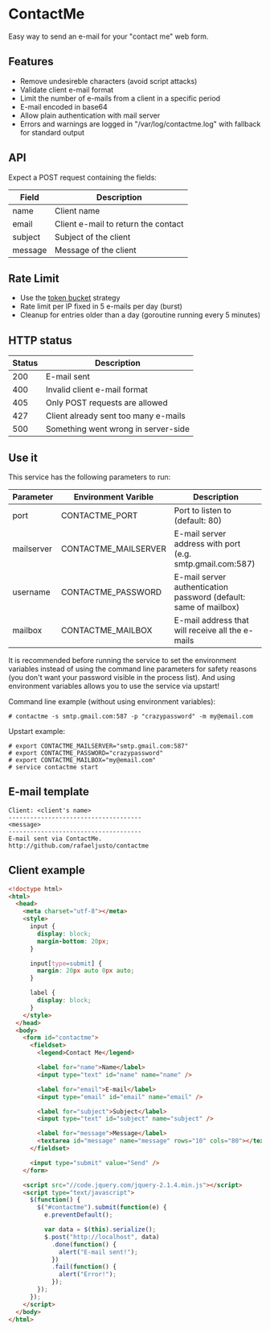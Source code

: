 # ContactMe

Easy way to send an e-mail for your "contact me" web form.

## Features

* Remove undesireble characters (avoid script attacks)
* Validate client e-mail format
* Limit the number of e-mails from a client in a specific period
* E-mail encoded in base64
* Allow plain authentication with mail server
* Errors and warnings are logged in "/var/log/contactme.log" with fallback for standard output

## API

Expect a POST request containing the fields:

| Field   | Description                          |
| -----   | -----------                          |
| name    | Client name                          |
| email   | Client e-mail to return the contact  |
| subject | Subject of the client                |
| message | Message of the client                |

## Rate Limit

* Use the [token bucket](http://en.wikipedia.org/wiki/Token_bucket) strategy
* Rate limit per IP fixed in 5 e-mails per day (burst)
* Cleanup for entries older than a day (goroutine running every 5 minutes)

## HTTP status

| Status | Description                          |
| ------ | -----------                          |
| 200    | E-mail sent                          |
| 400    | Invalid client e-mail format         |
| 405    | Only POST requests are allowed       |
| 427    | Client already sent too many e-mails |
| 500    | Something went wrong in server-side  |

## Use it

This service has the following parameters to run:

| Parameter  | Environment Varible  | Description                                                      |
| ---------  | -------------------  | -----------                                                      |
| port       | CONTACTME_PORT       | Port to listen to (default: 80)                                  |
| mailserver | CONTACTME_MAILSERVER | E-mail server address with port (e.g. smtp.gmail.com:587)        |
| username   | CONTACTME_PASSWORD   | E-mail server authentication password (default: same of mailbox) |
| mailbox    | CONTACTME_MAILBOX    | E-mail address that will receive all the e-mails                 |

It is recommended before running the service to set the environment variables instead of using the
command line parameters for safety reasons (you don't want your password visible in the process
list). And using environment variables allows you to use the service via upstart!

Command line example (without using environment variables):

```
# contactme -s smtp.gmail.com:587 -p "crazypassword" -m my@email.com
```

Upstart example:

```
# export CONTACTME_MAILSERVER="smtp.gmail.com:587"
# export CONTACTME_PASSWORD="crazypassword"
# export CONTACTME_MAILBOX="my@email.com"
# service contactme start
```

## E-mail template

```
Client: <client's name>
-------------------------------------
<message>
-------------------------------------
E-mail sent via ContactMe.
http://github.com/rafaeljusto/contactme
```

## Client example

```html
<!doctype html>
<html>
  <head>
    <meta charset="utf-8"></meta>
    <style>
      input {
        display: block;
        margin-bottom: 20px;
      }

      input[type=submit] {
        margin: 20px auto 0px auto;
      }

      label {
        display: block;
      }
    </style>
  </head>
  <body>
    <form id="contactme">
      <fieldset>
        <legend>Contact Me</legend>

        <label for="name">Name</label>
        <input type="text" id="name" name="name" />

        <label for="email">E-mail</label>
        <input type="email" id="email" name="email" />

        <label for="subject">Subject</label>
        <input type="text" id="subject" name="subject" />

        <label for="message">Message</label>
        <textarea id="message" name="message" rows="10" cols="80"></textarea>
      </fieldset>

      <input type="submit" value="Send" />
    </form>

    <script src="//code.jquery.com/jquery-2.1.4.min.js"></script>
    <script type="text/javascript">
      $(function() {
        $("#contactme").submit(function(e) {
          e.preventDefault();

          var data = $(this).serialize();
          $.post("http://localhost", data)
            .done(function() {
              alert("E-mail sent!");
            })
            .fail(function() {
              alert("Error!");
            });
        });
      });
    </script>
  </body>
</html>
```
